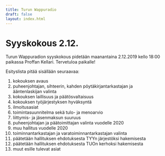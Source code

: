 ```yaml
---
title: Turun Wappuradio
draft: false
layout: index.html
---
```


# Syyskokous 2.12.

Turun Wappuradion syyskokous pidetään maanantaina 2.12.2019 kello 18:00 paikassa Proffan Kellari. Tervetuloa paikalle!

Esityslista pitää sisällään seuraavaa:

<ol>
  <li><span>kokouksen avaus</span></li>
  <li><span>puheenjohtajan, sihteerin, kahden pöytäkirjantarkastajan ja ääntenlaskijan valinta</span></li>
  <li><span>kokouksen laillisuus ja päätösvaltaisuus</span></li>
  <li><span>kokouksen työjärjestyksen hyväksyntä</span></li>
  <li><span>ilmoitusasiat</span></li>
  <li><span>toimintasuunnitelma sekä tulo- ja menoarvio</span></li>
  <li><span>liittymis- ja jäsenmaksun suuruus</span></li>
  <li><span>puheenjohtajan ja päätoimittajan valinta vuodelle 2020</span></li>
  <li><span>muu hallitus vuodelle 2020</li>
  <li><span>toiminnantarkastajan ja varatoiminnantarkastajan valinta</span></li>
  <li><span>päätetään hallituksen ehdotuksesta TYYn järjestöksi hakemisesta</span></li>
  <li><span>päätetään hallituksen ehdotuksesta TUOn kerhoksi hakemisesta</span></li>
  <li><span>muut esille tulevat asiat</span></li>
</ol>